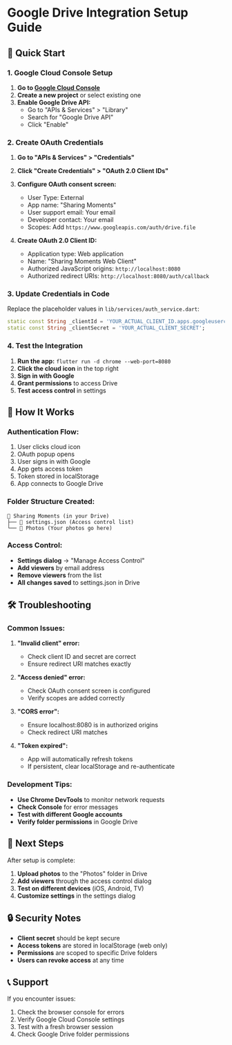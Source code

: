 # Google Drive Integration Setup Guide

## 🚀 Quick Start

### 1. Google Cloud Console Setup

1. **Go to [Google Cloud Console](https://console.cloud.google.com/)**
2. **Create a new project** or select existing one
3. **Enable Google Drive API:**
   - Go to "APIs & Services" > "Library"
   - Search for "Google Drive API"
   - Click "Enable"

### 2. Create OAuth Credentials

1. **Go to "APIs & Services" > "Credentials"**
2. **Click "Create Credentials" > "OAuth 2.0 Client IDs"**
3. **Configure OAuth consent screen:**
   - User Type: External
   - App name: "Sharing Moments"
   - User support email: Your email
   - Developer contact: Your email
   - Scopes: Add `https://www.googleapis.com/auth/drive.file`

4. **Create OAuth 2.0 Client ID:**
   - Application type: Web application
   - Name: "Sharing Moments Web Client"
   - Authorized JavaScript origins: `http://localhost:8080`
   - Authorized redirect URIs: `http://localhost:8080/auth/callback`

### 3. Update Credentials in Code

Replace the placeholder values in `lib/services/auth_service.dart`:

```dart
static const String _clientId = 'YOUR_ACTUAL_CLIENT_ID.apps.googleusercontent.com';
static const String _clientSecret = 'YOUR_ACTUAL_CLIENT_SECRET';
```

### 4. Test the Integration

1. **Run the app:** `flutter run -d chrome --web-port=8080`
2. **Click the cloud icon** in the top right
3. **Sign in with Google**
4. **Grant permissions** to access Drive
5. **Test access control** in settings

## 🔧 How It Works

### **Authentication Flow:**
1. User clicks cloud icon
2. OAuth popup opens
3. User signs in with Google
4. App gets access token
5. Token stored in localStorage
6. App connects to Google Drive

### **Folder Structure Created:**
```
📁 Sharing Moments (in your Drive)
├── 📄 settings.json (Access control list)
└── 📁 Photos (Your photos go here)
```

### **Access Control:**
- **Settings dialog** → "Manage Access Control"
- **Add viewers** by email address
- **Remove viewers** from the list
- **All changes saved** to settings.json in Drive

## 🛠️ Troubleshooting

### **Common Issues:**

1. **"Invalid client" error:**
   - Check client ID and secret are correct
   - Ensure redirect URI matches exactly

2. **"Access denied" error:**
   - Check OAuth consent screen is configured
   - Verify scopes are added correctly

3. **"CORS error":**
   - Ensure localhost:8080 is in authorized origins
   - Check redirect URI matches

4. **"Token expired":**
   - App will automatically refresh tokens
   - If persistent, clear localStorage and re-authenticate

### **Development Tips:**

- **Use Chrome DevTools** to monitor network requests
- **Check Console** for error messages
- **Test with different Google accounts**
- **Verify folder permissions** in Google Drive

## 📱 Next Steps

After setup is complete:

1. **Upload photos** to the "Photos" folder in Drive
2. **Add viewers** through the access control dialog
3. **Test on different devices** (iOS, Android, TV)
4. **Customize settings** in the settings dialog

## 🔒 Security Notes

- **Client secret** should be kept secure
- **Access tokens** are stored in localStorage (web only)
- **Permissions** are scoped to specific Drive folders
- **Users can revoke access** at any time

## 📞 Support

If you encounter issues:
1. Check the browser console for errors
2. Verify Google Cloud Console settings
3. Test with a fresh browser session
4. Check Google Drive folder permissions
